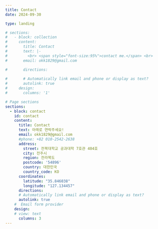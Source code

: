 ```yaml
---
title: Contact
date: 2024-09-30

type: landing

# sections:
#   - block: collection
#     content:
#       title: Contact
#       text: |-
#         <br> <span style="font-size:95%">contact me.</span> <br>
#       email: okk1829@gmail.com

#       directions: 
    
#       # Automatically link email and phone or display as text?
#       autolink: true
#     design:
#       columns: '1'

# Page sections
sections:
  - block: contact
    id: contact
    content:
      title: Contact
      text: 아래로 연락주세요!
      email: okk1829@gmail.com
      #phone: +82 010-2542-2638
      address:
        street: 전북대학교 공과대학 7호관 404호
        city: 전주시
        region: 전라북도
        postcode: '54896'
        country: 대한민국
        country_code: KO
      coordinates:
        latitude: "35.846038"
        longitude: "127.134457"
      directions:
      # Automatically link email and phone or display as text?
      autolink: true
    #  Email form provider
    design:
    # view: text
      columns: 3
---
```

